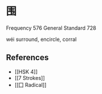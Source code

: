 # 围
Frequency 576
General Standard 728

wéi
surround, encircle, corral

## References
- [[HSK 4]]
- [[7 Strokes]]
- [[囗 Radical]]